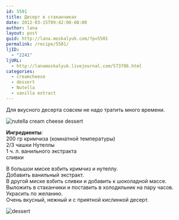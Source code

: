 ```yaml
---
id: 5501
title: Десерт в стаканчиках
date: 2012-03-15T09:42:08-08:00
author: lana
layout: post
guid: http://lana.moskalyuk.com/?p=5501
permalink: /recipe/5501/
ljID:
  - "2241"
ljURL:
  - http://lanamoskalyuk.livejournal.com/573786.html
categories:
  - creamcheese
  - dessert
  - Nutella
  - vanilla extract
---
```

Для вкусного десерта совсем не надо тратить много времени.

![nutella cream cheese dessert](http://farm8.staticflickr.com/7202/6978233135_dc73f5a763_z.jpg) 

**Ингредиенты**:  
200 гр кримчиза (комнатной температуры)  
2/3 чашки Нутеллы  
1 ч. л. ванильного экстракта  
сливки

В большои миске взбить кримчиз и нутеллу.  
Добавить ванильный экстракт.  
В другой миске взбить сливки и добавить к шоколадной массе.  
Выложить в стаканчики и поставить в холодильник на пару часов.  
Украсить по желанию.  
Очень вкусный, нежный и с приятной кислинкой десерт.

![dessert](http://farm8.staticflickr.com/7053/6832105950_8b20ca7b79_z.jpg)
